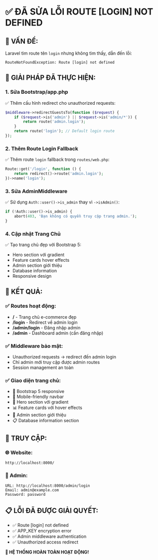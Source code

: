 # ✅ ĐÃ SỬA LỖI ROUTE [LOGIN] NOT DEFINED

## 🚨 VẤN ĐỀ:
Laravel tìm route tên `login` nhưng không tìm thấy, dẫn đến lỗi:
```
RouteNotFoundException: Route [login] not defined
```

## 🔧 GIẢI PHÁP ĐÃ THỰC HIỆN:

### 1. Sửa Bootstrap/app.php
✅ Thêm cấu hình redirect cho unauthorized requests:
```php
$middleware->redirectGuestsTo(function ($request) {
    if ($request->is('admin') || $request->is('admin/*')) {
        return route('admin.login');
    }
    return route('login'); // Default login route
});
```

### 2. Thêm Route Login Fallback
✅ Thêm route `login` fallback trong `routes/web.php`:
```php
Route::get('/login', function () {
    return redirect()->route('admin.login');
})->name('login');
```

### 3. Sửa AdminMiddleware
✅ Sử dụng `Auth::user()->is_admin` thay vì `->isAdmin()`:
```php
if (!Auth::user()->is_admin) {
    abort(403, 'Bạn không có quyền truy cập trang admin.');
}
```

### 4. Cập nhật Trang Chủ
✅ Tạo trang chủ đẹp với Bootstrap 5:
- Hero section với gradient
- Feature cards hover effects
- Admin section giới thiệu
- Database information
- Responsive design

## 🎯 KẾT QUẢ:

### ✅ Routes hoạt động:
- **/** - Trang chủ e-commerce đẹp
- **/login** - Redirect về admin login
- **/admin/login** - Đăng nhập admin
- **/admin** - Dashboard admin (cần đăng nhập)

### ✅ Middleware bảo mật:
- Unauthorized requests → redirect đến admin login
- Chỉ admin mới truy cập được admin routes
- Session management an toàn

### ✅ Giao diện trang chủ:
- 🎨 Bootstrap 5 responsive
- 📱 Mobile-friendly navbar
- 🚀 Hero section với gradient
- 📊 Feature cards với hover effects
- 💼 Admin section giới thiệu
- 📋 Database information section

## 🔗 TRUY CẬP:

### 🌐 Website:
```
http://localhost:8000/
```

### 🔐 Admin:
```
URL: http://localhost:8000/admin/login
Email: admin@example.com
Password: password
```

## 📋 LỖI ĐÃ ĐƯỢC GIẢI QUYẾT:
- ✅ Route [login] not defined
- ✅ APP_KEY encryption error
- ✅ Admin middleware authentication
- ✅ Unauthorized access redirect

**🎉 HỆ THỐNG HOÀN TOÀN HOẠT ĐỘNG!**
